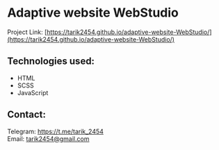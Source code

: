 # Adaptive website WebStudio

Project Link: [https://tarik2454.github.io/adaptive-website-WebStudio/](https://tarik2454.github.io/adaptive-website-WebStudio/)

## Technologies used:

* HTML
* SCSS
* JavaScript

## Contact:

Telegram: <https://t.me/tarik_2454>  
Email: <tarik2454@gmail.com>
